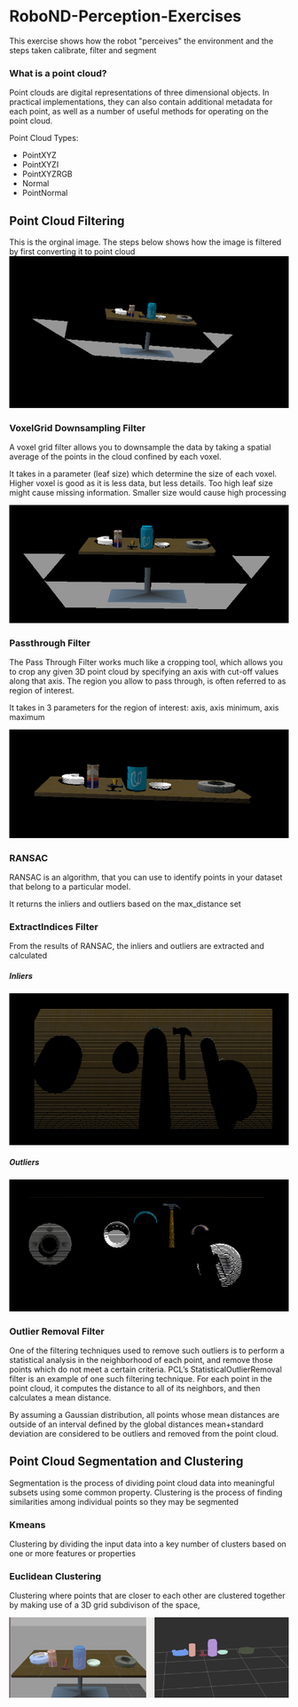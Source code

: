 # RoboND-Perception-Exercises

This exercise shows how the robot "perceives" the environment and the steps taken calibrate, filter and segment

### What is a point cloud?

Point clouds are digital representations of three dimensional objects. In practical implementations, they can also contain additional metadata for each point, as well as a number of useful methods for operating on the point cloud.

Point Cloud Types:
* PointXYZ
* PointXYZI
* PointXYZRGB
* Normal
* PointNormal


## Point Cloud Filtering

This is the orginal image. The steps below shows how the image is filtered by first converting it to point cloud
![alt text](./images/tabletop.png "table top")

### VoxelGrid Downsampling Filter

A voxel grid filter allows you to downsample the data by taking a spatial average of the points in the cloud confined by each voxel.

It takes in a parameter (leaf size) which determine the size of each voxel. Higher voxel is good as it is less data, but less details. Too high leaf size might cause missing information. Smaller size would cause high processing

![alt text](./images/voxel_downsample.png "voxel downsample")

### Passthrough Filter

The Pass Through Filter works much like a cropping tool, which allows you to crop any given 3D point cloud by specifying an axis with cut-off values along that axis. The region you allow to pass through, is often referred to as region of interest.

It takes in 3 parameters for the region of interest: axis, axis minimum, axis maximum

![alt text](./images/passthrough_filter.png "pass through")

### RANSAC
RANSAC is an algorithm, that you can use to identify points in your dataset that belong to a particular model.

It returns the inliers and outliers based on the max_distance set

### ExtractIndices Filter
From the results of RANSAC, the inliers and outliers are extracted and calculated

##### Inliers
![alt text](./images/extracted_inliers.png "inliers")

##### Outliers

![alt text](./images/extracted_outliers.png "outliers")

### Outlier Removal Filter

One of the filtering techniques used to remove such outliers is to perform a statistical analysis in the neighborhood of each point, and remove those points which do not meet a certain criteria. PCL’s StatisticalOutlierRemoval filter is an example of one such filtering technique. For each point in the point cloud, it computes the distance to all of its neighbors, and then calculates a mean distance.

By assuming a Gaussian distribution, all points whose mean distances are outside of an interval defined by the global distances mean+standard deviation are considered to be outliers and removed from the point cloud.


## Point Cloud Segmentation and Clustering
Segmentation is the process of dividing point cloud data into meaningful subsets using some common property. Clustering is the process of finding similarities among individual points so they may be segmented

### Kmeans
Clustering by dividing the input data into a key number of clusters based on one or more features or properties


### Euclidean Clustering

Clustering where points that are closer to each other are clustered together by making use of a 3D grid subdivison of the space, 

![alt text](./images/rviz_euclidean2.png "outliers")

